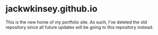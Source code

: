jackwkinsey.github.io
=====================

This is the new home of my portfolio site. As such, I've deleted the old repository since all future updates will be going to this repository instead.
